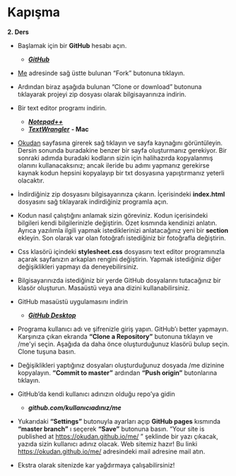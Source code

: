 # Kapışma

**2. Ders**



  - Başlamak için bir **GitHub** hesabı açın.
	- ***[GitHub](https://github.com)***
  - [Me](https://github.com/okudan/me) adresinde sağ üstte bulunan “Fork” butonuna tıklayın.
  - Ardından biraz aşağıda bulunan “Clone or download” butonuna tıklayarak projeyi zip dosyası olarak bilgisayarınıza indirin.
  - Bir text editor programı indirin.
	- ***[Notepad++](https://notepad-plus-plus.org/)***
	- ***[TextWrangler](https://itunes.apple.com/us/app/textwrangler/id404010395?mt=12)*** **- Mac**
	
  - [Okudan](https://okudan.github.io/me/) sayfasına girerek sağ tıklayın ve sayfa kaynağını görüntüleyin. Dersin sonunda buradakine benzer bir sayfa oluşturmanız gerekiyor. Bir sonraki adımda buradaki kodların sizin için halihazırda kopyalanmış olanını kullanacaksınız; ancak ileride bu adımı yapmanız gerekirse kaynak kodun hepsini kopyalayıp bir txt dosyasına yapıştırmanız yeterli olacaktır.
  - İndirdiğiniz zip dosyasını bilgisayarınıza çıkarın. İçerisindeki **index.html** dosyasını sağ tıklayarak indirdiğiniz programla açın.
  - Kodun nasıl çalıştığını anlamak sizin göreviniz. Kodun içerisindeki bilgileri kendi bilgilerinizle değiştirin. Özet kısmında kendinizi anlatın. Ayrıca yazılımla ilgili yapmak istediklerinizi anlatacağınız yeni bir **section** ekleyin. Son olarak var olan fotoğrafı istediğiniz bir fotoğrafla değiştirin.
  - Css klasörü içindeki **stylesheet.css** dosyasını text editor programınızla açarak sayfanızın arkaplan rengini değiştirin. Yapmak istediğiniz diğer değişiklikleri yapmayı da deneyebilirsiniz.

  - Bilgisayarınızda istediğiniz bir yerde GitHub dosyalarını tutacağınız bir klasör oluşturun. Masaüstü veya ana dizini kullanabilirsiniz.
  - GitHub masaüstü uygulamasını indirin
	- ***[GitHub Desktop](https://desktop.github.com)***
  - Programa kullanıcı adı ve şifrenizle giriş yapın. GitHub’ı better yapmayın. Karşınıza çıkan ekranda **“Clone a Repository”** butonuna tıklayın ve /me'yi seçin. Aşağıda da daha önce oluşturduğunuz klasörü bulup seçin. Clone tuşuna basın.
  - Değişiklikleri yaptığınız dosyaları oluşturduğunuz dosyada /me dizinine kopyalayın. **“Commit to master”** ardından **“Push origin”** butonlarına tıklayın.

  - GitHub’da kendi kullanıcı adınızın olduğu repo’ya gidin
	- ***github.com/kullanıcıadınız/me***
  - Yukarıdaki **“Settings”** butonuyla ayarları açıp **GitHub pages** kısmında **“master branch”** ı seçerek **“Save”** butonuna basın. “Your site is published at https://okudan.github.io/me/ ” şeklinde bir yazı çıkacak, yazıda sizin kullanıcı adınız olacak. Web sitemiz hazır! Bu linki https://okudan.github.io/me/ adresindeki mail adresine mail atın.
  - Ekstra olarak sitenizde kar yağdırmaya çalışabilirsiniz!